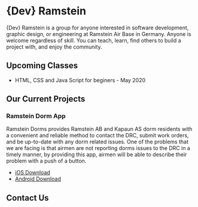 # {Dev} Ramstein 

{Dev} Ramstein is a group for anyone interested in software development, graphic design, or engineering at Ramstein Air Base in Germany. Anyone is welcome regardless of skill. You can teach, learn, find others to build a project with, and enjoy the community.

## Upcoming Classes
* HTML, CSS and Java Script for beginers - May 2020 

## Our Current Projects
  
### Ramstein Dorm App
Ramstein Dorms provides Ramstein AB and Kapaun AS dorm residents with a convenient and reliable method to contact the DRC, submit work orders, and be up-to-date with any dorm related issues. One of the problems that we are facing is that airmen are not reporting dorms issues to the DRC in a timely manner, by providing this app, airmen will be able to describe their problem with a push of a button.

  * [iOS Download](https://apps.apple.com/us/app/ramstein-dorms/id1427068590)
  * [Android Download](https://wwww.google.com)
  
  
## Contact Us 
